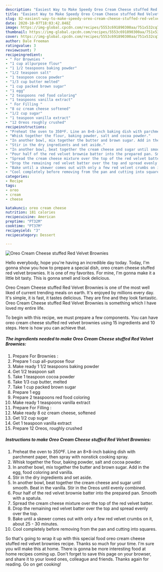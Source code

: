 ```yaml
---
description: "Easiest Way to Make Speedy Oreo Cream Cheese stuffed Red Velvet Brownies"
title: "Easiest Way to Make Speedy Oreo Cream Cheese stuffed Red Velvet Brownies"
slug: 82-easiest-way-to-make-speedy-oreo-cream-cheese-stuffed-red-velvet-brownies
date: 2020-10-07T18:03:42.848Z
image: https://img-global.cpcdn.com/recipes/5553c691890300aa/751x532cq70/oreo-cream-cheese-stuffed-red-velvet-brownies-recipe-main-photo.jpg
thumbnail: https://img-global.cpcdn.com/recipes/5553c691890300aa/751x532cq70/oreo-cream-cheese-stuffed-red-velvet-brownies-recipe-main-photo.jpg
cover: https://img-global.cpcdn.com/recipes/5553c691890300aa/751x532cq70/oreo-cream-cheese-stuffed-red-velvet-brownies-recipe-main-photo.jpg
author: Dale Freeman
ratingvalue: 3
reviewcount: 7
recipeingredient:
- " For Brownies "
- "1 cup allpurpose flour"
- "1 1/2 teaspoons baking powder"
- "1/2 teaspoon salt"
- "1 teaspoon cocoa powder"
- "1/3 cup butter melted"
- "1 cup packed brown sugar"
- "1 egg"
- "2 teaspoons red food coloring"
- "1 teaspoons vanilla extract"
- " For Filling "
- "8 oz cream cheese softened"
- "1/2 cup sugar"
- "1 teaspoon vanilla extract"
- "12 Oreos roughly crushed"
recipeinstructions:
- "Preheat the oven to 350ºF. Line an 8×8-inch baking dish with parchment paper, then spray with nonstick cooking spray."
- "Whisk together the flour, baking powder, salt and cocoa powder."
- "In another bowl, mix together the butter and brown sugar. Add in the egg, food coloring and vanilla."
- "Stir in the dry ingredients and set aside."
- "In another bowl, beat together the cream cheese and sugar until smooth. Beat in the vanilla. Stir in the Oreos until evenly combined."
- "Pour half of the red velvet brownie batter into the prepared pan. Smooth with a spatula."
- "Spread the cream cheese mixture over the top of the red velvet batter."
- "Drop the remaining red velvet batter over the top and spread evenly over the top."
- "Bake until a skewer comes out with only a few red velvet crumbs on it, about 25 - 30 minutes."
- "Cool completely before removing from the pan and cutting into squares."
categories:
- Recipe
tags:
- oreo
- cream
- cheese

katakunci: oreo cream cheese 
nutrition: 181 calories
recipecuisine: American
preptime: "PT32M"
cooktime: "PT37M"
recipeyield: "3"
recipecategory: Dessert

---
```



![Oreo Cream Cheese stuffed Red Velvet Brownies](https://img-global.cpcdn.com/recipes/5553c691890300aa/751x532cq70/oreo-cream-cheese-stuffed-red-velvet-brownies-recipe-main-photo.jpg)

Hello everybody, hope you're having an incredible day today. Today, I'm gonna show you how to prepare a special dish, oreo cream cheese stuffed red velvet brownies. It is one of my favorites. For mine, I'm gonna make it a little bit tasty. This is gonna smell and look delicious.



Oreo Cream Cheese stuffed Red Velvet Brownies is one of the most well liked of current trending meals on earth. It's enjoyed by millions every day. It's simple, it is fast, it tastes delicious. They are fine and they look fantastic. Oreo Cream Cheese stuffed Red Velvet Brownies is something which I have loved my entire life.


To begin with this recipe, we must prepare a few components. You can have oreo cream cheese stuffed red velvet brownies using 15 ingredients and 10 steps. Here is how you can achieve that.

<!--inarticleads1-->

##### The ingredients needed to make Oreo Cream Cheese stuffed Red Velvet Brownies:

1. Prepare  For Brownies :
1. Prepare 1 cup all-purpose flour
1. Make ready 1 1/2 teaspoons baking powder
1. Get 1/2 teaspoon salt
1. Take 1 teaspoon cocoa powder
1. Take 1/3 cup butter, melted
1. Take 1 cup packed brown sugar
1. Prepare 1 egg
1. Prepare 2 teaspoons red food coloring
1. Make ready 1 teaspoons vanilla extract
1. Prepare  For Filling :
1. Make ready 8 oz cream cheese, softened
1. Get 1/2 cup sugar
1. Get 1 teaspoon vanilla extract
1. Prepare 12 Oreos, roughly crushed




<!--inarticleads2-->

##### Instructions to make Oreo Cream Cheese stuffed Red Velvet Brownies:

1. Preheat the oven to 350ºF. Line an 8×8-inch baking dish with parchment paper, then spray with nonstick cooking spray.
1. Whisk together the flour, baking powder, salt and cocoa powder.
1. In another bowl, mix together the butter and brown sugar. Add in the egg, food coloring and vanilla.
1. Stir in the dry ingredients and set aside.
1. In another bowl, beat together the cream cheese and sugar until smooth. Beat in the vanilla. Stir in the Oreos until evenly combined.
1. Pour half of the red velvet brownie batter into the prepared pan. Smooth with a spatula.
1. Spread the cream cheese mixture over the top of the red velvet batter.
1. Drop the remaining red velvet batter over the top and spread evenly over the top.
1. Bake until a skewer comes out with only a few red velvet crumbs on it, about 25 - 30 minutes.
1. Cool completely before removing from the pan and cutting into squares.




So that's going to wrap it up with this special food oreo cream cheese stuffed red velvet brownies recipe. Thanks so much for your time. I'm sure you will make this at home. There is gonna be more interesting food at home recipes coming up. Don't forget to save this page on your browser, and share it to your loved ones, colleague and friends. Thanks again for reading. Go on get cooking!
